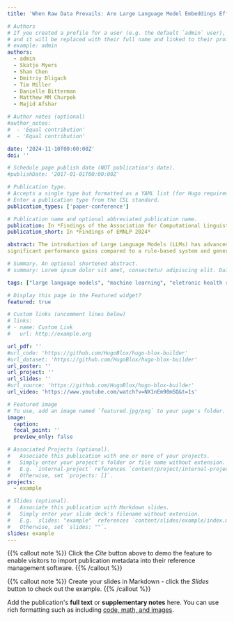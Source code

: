 ```yaml
---
title: 'When Raw Data Prevails: Are Large Language Model Embeddings Effective in Numerical Data Representation for Medical Machine Learning Applications?'

# Authors
# If you created a profile for a user (e.g. the default `admin` user), write the username (folder name) here
# and it will be replaced with their full name and linked to their profile.
# example: admin 
authors:
  - admin
  - Skatje Myers
  - Shan Chen
  - Dmitriy Dligach
  - Tim Miller
  - Danielle Bitterman
  - Matthew MM Churpek
  - Majid Afshar

# Author notes (optional)
#author_notes:
#  - 'Equal contribution'
#  - 'Equal contribution'

date: '2024-11-10T00:00:00Z'
doi: ''

# Schedule page publish date (NOT publication's date).
#publishDate: '2017-01-01T00:00:00Z'

# Publication type.
# Accepts a single type but formatted as a YAML list (for Hugo requirements).
# Enter a publication type from the CSL standard.
publication_types: ['paper-conference']

# Publication name and optional abbreviated publication name.
publication: In *Findings of the Association for Computational Linguistics: EMNLP 2024*
publication_short: In *Findings of EMNLP 2024*

abstract: The introduction of Large Language Models (LLMs) has advanced data representation and analysis, bringing significant progress in their use for medical questions and answering. Despite these advancements, integrating tabular data, especially numerical data pivotal in clinical contexts, into LLM paradigms has not been thoroughly explored. In this study, we examine the effectiveness of vector representations from last hidden states of LLMs for medical diagnostics and prognostics using electronic health record (EHR) data. We compare the performance of these embeddings with that of raw numerical EHR data when used as feature inputs to traditional machine learning (ML) algorithms that excel at tabular data learning, such as eXtreme Gradient Boosting. We focus on instruction-tuned LLMs in a zero-shot setting to represent abnormal physiological data and evaluating their utilities as feature extractors to enhance ML classifiers for predicting diagnoses, length of stay, and mortality. Furthermore, we examine prompt engineering techniques on zero-shot and few-shot LLM embeddings to measure their impact comprehensively. Although findings suggest the raw data features still prevail in medical ML tasks, zero-shot LLM embeddings demonstrate competitive results, suggesting a promising avenue for future research in medical applications.
significant performance gains compared to a rule-based system and general domain pre-trained language models, indicating a promising direction for tackling the problem summarization task.

# Summary. An optional shortened abstract.
# summary: Lorem ipsum dolor sit amet, consectetur adipiscing elit. Duis posuere tellus ac convallis placerat. Proin tincidunt magna sed ex sollicitudin condimentum.

tags: ["large language models", "machine learning", "eletronic health records", "clinical informatics"]

# Display this page in the Featured widget?
featured: true

# Custom links (uncomment lines below)
# links:
# - name: Custom Link
#   url: http://example.org

url_pdf: ''
#url_code: 'https://github.com/HugoBlox/hugo-blox-builder'
#url_dataset: 'https://github.com/HugoBlox/hugo-blox-builder'
url_poster: ''
url_project: ''
url_slides: ''
#url_source: 'https://github.com/HugoBlox/hugo-blox-builder'
url_video: 'https://www.youtube.com/watch?v=NX1nEm90mSQ&t=1s'

# Featured image
# To use, add an image named `featured.jpg/png` to your page's folder.
image:
  caption:
  focal_point: ''
  preview_only: false

# Associated Projects (optional).
#   Associate this publication with one or more of your projects.
#   Simply enter your project's folder or file name without extension.
#   E.g. `internal-project` references `content/project/internal-project/index.md`.
#   Otherwise, set `projects: []`.
projects:
  - example

# Slides (optional).
#   Associate this publication with Markdown slides.
#   Simply enter your slide deck's filename without extension.
#   E.g. `slides: "example"` references `content/slides/example/index.md`.
#   Otherwise, set `slides: ""`.
slides: example
---
```


{{% callout note %}}
Click the _Cite_ button above to demo the feature to enable visitors to import publication metadata into their reference management software.
{{% /callout %}}

{{% callout note %}}
Create your slides in Markdown - click the _Slides_ button to check out the example.
{{% /callout %}}

Add the publication's **full text** or **supplementary notes** here. You can use rich formatting such as including [code, math, and images](https://docs.hugoblox.com/content/writing-markdown-latex/).
